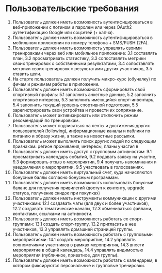 # Пользовательские требования
1. Пользователь должен иметь возможность аутентифицироваться в веб-приложении с логином и паролем или через OAuth2 аутентификацию Google или соцсетей (+ капча).
2. Пользователь должен иметь возможность аутентифицироваться в мобильном приложении по номеру телефона + SMS/PUSH (2FA).
3. Пользователь должен иметь возможность управлять своими тренировками черех веб или мобильное приложение:
   3.1 составлять план,
   3.2 просматривать статистику,
   3.3 сопоставлять метрики своих тренировок с собственными результатами,
   3.4 сопоставлять метрики своих тренировок с результатами других участников,
   3.5 ставить цели.
4. На старте пользователь должен получить микро-курс (обучалку) по фичам и режимам работы в приложении.
5. Пользователь должен иметь возможность сформировать свой спортивный профиль:
   5.1 заполнить анкетные данные,
   5.2 заполнить спортивные интересы,
   5.3 заполнить имеющийся спорт-инвентарь,
   5.4 заполнить текущий уровень спортивной подготовки,
   5.5 зарегистрировать свои устройтва и провести их сопряжение.
6. Пользователь может активизировать или отключить режим рекомендаций по тренировкам.
7. Пользователь может подписаться на ленты и достижения других пользователей (following), информационные каналы и паблики по питанию и образу жизни, а также на новостные рассылки.
8. Пользователь может выполнять поиск других людей по следующим признакам: регион проживания, интересы, планы участия в
9. Пользователь должен иметь доступ к групповым активностям:
   9.1 просматривать календарь событий,
   9.2 подавать заявку на участие,
   9.3 формировать отзыв о мероприятии,
   9.4 получать напоминания и уведомления о мероприятии,
   9.5 участвовать в голосованиях.
11. Пользователь должен иметь виртуальный счет, куда начисляются бонусные баллы согласно бонусным программам.
12. Пользователь должен иметь возможность использовать бонусный баланс для получения привилегий (доступ к контенту, upgrade статуса, получение скидок при покупках)
13. Пользователь должен иметь инструменты коммуникации с другими участниками:
    12.1 создавать чаты (для двух и более участников),
    12.2 создавать тематические каналы,
    12.3 обмениваться файлами, контактами, ссылками на активности.
14. Пользователь должен иметь возможность работать со спорт-группами:
    13.1 создать спорт-группу,
    13.2 пригласить в нее участников,
    13.3 управлять домашней страницей группы.
15. Пользователь должен иметь возможность работать с групповыми мероприятиями:
    14.1 создать мероприятие,
    14.2 управлять полномочиями участников в рамках мероприятия,
    14.3 внести мероприятие в общий календарь,
    14.4 управлять видимостью мероприятия (публичное, приватное, для группы).
16. Пользователь должен иметь возможность работать с календарем, в котором фиксируются персональные и групповые тренировки.
